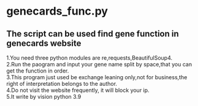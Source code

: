 # genecards_func.py
## The script can be used find gene function in genecards website
1.You need three python modules are re,requests,BeautifulSoup4.  
2.Run the paogram and input your gene name split by space,that you can get the function in order.  
3.This program just used be exchange leaning only,not for business,the right of interpretation belongs to the author.  
4.Do not visit the website frequently, it will block your ip.   
5.It write by vision python 3.9
